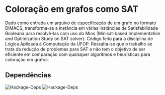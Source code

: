 # Coloração em grafos como SAT
Dado como entrada um arquivo de especificação de um grafo no formato DIMACS, transforma-se a instância em várias instâncias de Satisfabilidade Booleana para resolvê-las com uso do Mios (Minisat-based Implementation and Optimization Study on SAT solver). Código feito para a disciplina de Lógica Aplicada à Computação da UFOP. Ressalta-se que o trabalho se trata da redução de problemas para SAT e não tem o objetivo de ser eficiente em comparação com quaisquer algoritmos e heurísticas para coloração em grafos.

## Dependências

![Hackage-Deps](https://img.shields.io/hackage-deps/v/mios.svg?label=mios)
![Hackage-Deps](https://img.shields.io/hackage-deps/v/bimap.svg?label=bimap)
